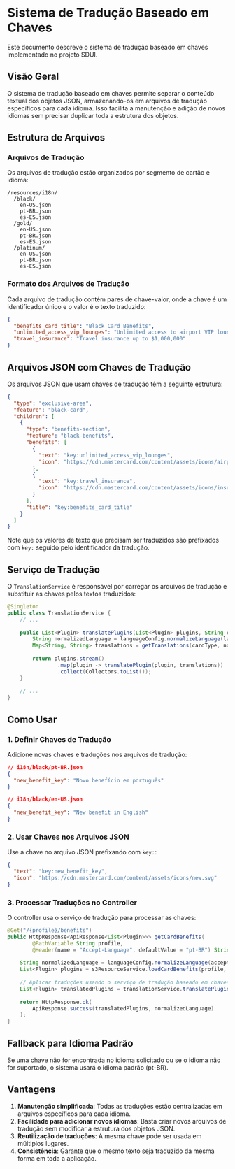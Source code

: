# Sistema de Tradução Baseado em Chaves

Este documento descreve o sistema de tradução baseado em chaves implementado no projeto SDUI.

## Visão Geral

O sistema de tradução baseado em chaves permite separar o conteúdo textual dos objetos JSON, armazenando-os em arquivos de tradução específicos para cada idioma. Isso facilita a manutenção e adição de novos idiomas sem precisar duplicar toda a estrutura dos objetos.

## Estrutura de Arquivos

### Arquivos de Tradução

Os arquivos de tradução estão organizados por segmento de cartão e idioma:

```
/resources/i18n/
  /black/
    en-US.json
    pt-BR.json
    es-ES.json
  /gold/
    en-US.json
    pt-BR.json
    es-ES.json
  /platinum/
    en-US.json
    pt-BR.json
    es-ES.json
```

### Formato dos Arquivos de Tradução

Cada arquivo de tradução contém pares de chave-valor, onde a chave é um identificador único e o valor é o texto traduzido:

```json
{
  "benefits_card_title": "Black Card Benefits",
  "unlimited_access_vip_lounges": "Unlimited access to airport VIP lounges",
  "travel_insurance": "Travel insurance up to $1,000,000"
}
```

## Arquivos JSON com Chaves de Tradução

Os arquivos JSON que usam chaves de tradução têm a seguinte estrutura:

```json
{
  "type": "exclusive-area",
  "feature": "black-card",
  "children": [
    {
      "type": "benefits-section",
      "feature": "black-benefits",
      "benefits": [
        {
          "text": "key:unlimited_access_vip_lounges",
          "icon": "https://cdn.mastercard.com/content/assets/icons/airport.svg"
        },
        {
          "text": "key:travel_insurance",
          "icon": "https://cdn.mastercard.com/content/assets/icons/insurance.svg"
        }
      ],
      "title": "key:benefits_card_title"
    }
  ]
}
```

Note que os valores de texto que precisam ser traduzidos são prefixados com `key:` seguido pelo identificador da tradução.

## Serviço de Tradução

O `TranslationService` é responsável por carregar os arquivos de tradução e substituir as chaves pelos textos traduzidos:

```java
@Singleton
public class TranslationService {
    // ...
    
    public List<Plugin> translatePlugins(List<Plugin> plugins, String cardType, String language) {
        String normalizedLanguage = languageConfig.normalizeLanguage(language);
        Map<String, String> translations = getTranslations(cardType, normalizedLanguage);
        
        return plugins.stream()
                .map(plugin -> translatePlugin(plugin, translations))
                .collect(Collectors.toList());
    }
    
    // ...
}
```

## Como Usar

### 1. Definir Chaves de Tradução

Adicione novas chaves e traduções nos arquivos de tradução:

```json
// i18n/black/pt-BR.json
{
  "new_benefit_key": "Novo benefício em português"
}

// i18n/black/en-US.json
{
  "new_benefit_key": "New benefit in English"
}
```

### 2. Usar Chaves nos Arquivos JSON

Use a chave no arquivo JSON prefixando com `key:`:

```json
{
  "text": "key:new_benefit_key",
  "icon": "https://cdn.mastercard.com/content/assets/icons/new.svg"
}
```

### 3. Processar Traduções no Controller

O controller usa o serviço de tradução para processar as chaves:

```java
@Get("/{profile}/benefits")
public HttpResponse<ApiResponse<List<Plugin>>> getCardBenefits(
        @PathVariable String profile,
        @Header(name = "Accept-Language", defaultValue = "pt-BR") String acceptLanguage) {
    
    String normalizedLanguage = languageConfig.normalizeLanguage(acceptLanguage);
    List<Plugin> plugins = s3ResourceService.loadCardBenefits(profile, normalizedLanguage);
    
    // Aplicar traduções usando o serviço de tradução baseado em chaves
    List<Plugin> translatedPlugins = translationService.translatePlugins(plugins, profile, normalizedLanguage);
    
    return HttpResponse.ok(
        ApiResponse.success(translatedPlugins, normalizedLanguage)
    );
}
```

## Fallback para Idioma Padrão

Se uma chave não for encontrada no idioma solicitado ou se o idioma não for suportado, o sistema usará o idioma padrão (pt-BR).

## Vantagens

1. **Manutenção simplificada**: Todas as traduções estão centralizadas em arquivos específicos para cada idioma.
2. **Facilidade para adicionar novos idiomas**: Basta criar novos arquivos de tradução sem modificar a estrutura dos objetos JSON.
3. **Reutilização de traduções**: A mesma chave pode ser usada em múltiplos lugares.
4. **Consistência**: Garante que o mesmo texto seja traduzido da mesma forma em toda a aplicação.

